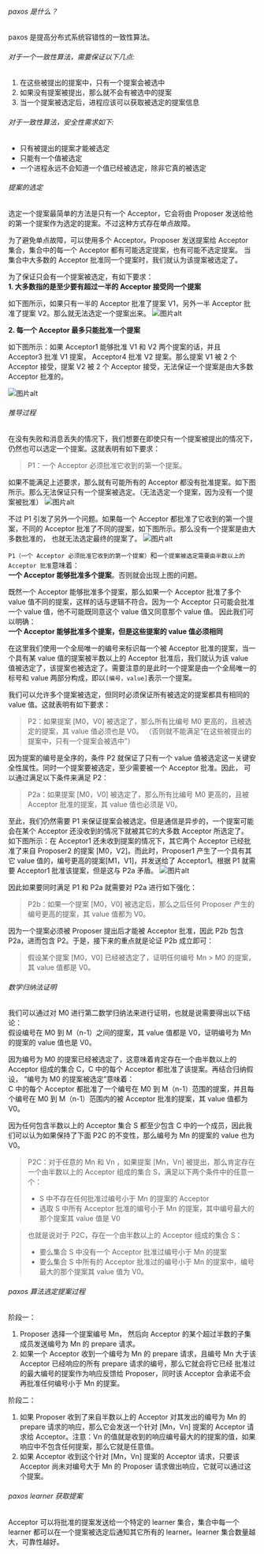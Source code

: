###### paxos 是什么？
paxos 是提高分布式系统容错性的一致性算法。

###### 对于一个一致性算法，需要保证以下几点:  
1. 在这些被提出的提案中，只有一个提案会被选中  
2. 如果没有提案被提出，那么就不会有被选中的提案  
3. 当一个提案被选定后，进程应该可以获取被选定的提案信息  

###### 对于一致性算法，安全性需求如下:
* 只有被提出的提案才能被选定
* 只能有一个值被选定
* 一个进程永远不会知道一个值已经被选定，除非它真的被选定

###### 提案的选定
选定一个提案最简单的方法是只有一个 Acceptor，它会将由 Proposer 发送给他的第一个提案作为选定的提案。不过这种方式存在单点故障。

为了避免单点故障，可以使用多个 Acceptor。Proposer 发送提案给 Acceptor 集合，集合中的每一个 Acceptor 都有可能选定提案，也有可能不选定提案。
当集合中大多数的 Acceptor 批准同一个提案时，我们就认为该提案被选定了。

为了保证只会有一个提案被选定，有如下要求：  
**1. 大多数指的是至少要有超过一半的 Acceptor 接受同一个提案**

如下图所示，如果只有一半的 Acceptor 批准了提案 V1，另外一半 Acceptor 批准了提案 V2。那么就无法选定一个提案出来。
![图片alt](../../resource/p1.jpg)

**2. 每一个 Acceptor 最多只能批准一个提案**

如下图所示：如果 Acceptor1 能够批准 V1 和 V2 两个提案的话，并且 Acceptor3 批准 V1 提案， Acceptor4 批准 V2 提案。那么提案 V1 被 2 个
Acceptor 接受，提案 V2 被 2 个 Acceptor 接受，无法保证一个提案是由大多数 Acceptor 批准的。

![图片alt](../../resource/p2.jpg)   

###### 推导过程
在没有失败和消息丢失的情况下，我们想要在即使只有一个提案被提出的情况下，仍然也可以选定一个提案。这就表明有如下要求：
>P1：一个 Acceptor 必须批准它收到的第一个提案。   

如果不能满足上述要求，那么就有可能所有的 Acceptor 都没有批准提案。如下图所示。那么无法保证只有一个提案被选定。（无法选定一个提案，因为没有一个提案被批准）
![图片alt](../../resource/p3.jpg)   

不过 P1 引发了另外一个问题。如果每一个 Acceptor 都批准了它收到的第一个提案，不同的 Acceptor 批准了不同的提案，如下图所示。那么没有一个提案是由大多数批准的，
也就无法选定最终的提案了。
![图片alt](../../resource/p1.jpg)

`P1（一个 Acceptor 必须批准它收到的第一个提案）`和`一个提案被选定需要由半数以上的 Acceptor 批准`意味着：  
**一个 Acceptor 能够批准多个提案**。否则就会出现上图的问题。

既然一个 Acceptor 能够批准多个提案，那么如果一个 Acceptor 批准了多个 value 值不同的提案，这样的话与逻辑不符合。因为一个 Acceptor 只可能会批准一个
value 值，他不可能既同意这个 value 值又同意那个 value 值。 因此我们可以明确：  
**一个 Acceptor 能够批准多个提案，但是这些提案的 value 值必须相同**

在这里我们使用一个全局唯一的编号来标识每一个被 Acceptor 批准的提案，当一个具有某 value 值的提案被半数以上的 Acceptor 批准后，我们就认为该
value 值被选定了，该提案也被选定了。需要注意的是此时一个提案是由一个全局唯一的标号和 value 两部分构成，即以`[编号，value]`表示一个提案。

我们可以允许多个提案被选定，但同时必须保证所有被选定的提案都具有相同的 value 值。这就表明有如下要求：
>P2：如果提案 [M0，V0] 被选定了，那么所有比编号 M0 更高的，且被选定的提案，其 value 值必须也是 V0。 （否则就不能满足“在这些被提出的提案中，只有一个提案会被选中”）

因为提案的编号是全序的，条件 P2 就保证了只有一个 value 值被选定这一关键安全性属性。同时一个提案要被选定，至少需要被一个 Acceptor 批准。因此，
可以通过满足以下条件来满足 P2：  
>P2a：如果提案 [M0，V0] 被选定了，那么所有比编号 M0 更高的，且被 Acceptor 批准的提案，其 value 值也必须是 V0。

至此，我们仍然需要 P1 来保证提案会被选定。但是通信是异步的，一个提案可能会在某个 Acceptor 还没收到的情况下就被其它的大多数 Acceptor 所选定了。
如下图所示：在 Acceptor1 还未收到提案的情况下，其它两个 Acceptor 已经批准了来自 Proposer2 的提案 [M0，V2]。而此时，Proposer1 产生了一个具有其它
value 值的，编号更高的提案[M1，V1]，并发送给了 Acceptor1。根据 P1 就需要 Acceptor1 批准该提案，但是这与 P2a 矛盾。
![图片alt](../../resource/p4.jpg)

因此如果要同时满足 P1 和 P2a 就需要对 P2a 进行如下强化：
>P2b：如果一个提案 [M0，V0] 被选定后，那么之后任何 Proposer 产生的编号更高的提案，其 value 值都为 V0。

因为一个提案必须被 Proposer 提出后才能被 Acceptor 批准，因此 P2b 包含 P2a，进而包含 P2。于是，接下来的重点就是论证 P2b 成立即可：
>假设某个提案 [M0，V0] 已经被选定了，证明任何编号 Mn > M0 的提案，其 value 值都是 V0。 

###### 数学归纳法证明
我们可以通过对 M0 进行第二数学归纳法来进行证明，也就是说需要得出以下结论：  
假设编号在 M0 到 M（n-1）之间的提案，其 value 值都是 V0，证明编号为 Mn 的提案的 value 值也是 V0。

因为编号为 M0 的提案已经被选定了，这意味着肯定存在一个由半数以上的 Acceptor 组成的集合 C，C 中的每个 Acceptor 都批准了该提案。再结合归纳假设，
“编号为 M0 的提案被选定”意味着：  
C 中的每个 Acceptor 都批准了一个编号在 M0 到 M（n-1）范围的提案，并且每个编号在 M0 到 M（n-1）范围内的被 Acceptor 批准的提案，其 value 
值都为 V0。

因为任何包含半数以上的 Acceptor 集合 S 都至少包含 C 中的一个成员，因此我们可以认为如果保持了下面 P2C 的不变性，那么编号为 Mn 的提案的 value 
也为 V0。

>P2C：对于任意的 Mn 和 Vn ，如果提案 [Mn，Vn] 被提出，那么肯定存在一个由半数以上的 Acceptor 组成的集合 S，满足以下两个条件中的任意一个：
> * S 中不存在任何批准过编号小于 Mn 的提案的 Acceptor
> * 选取 S 中所有 Acceptor 批准的编号小于 Mn 的提案，其中编号最大的那个提案其 value 值是 V0

>也就是说对于 P2C，存在一个由半数以上的 Acceptor 组成的集合 S：
> * 要么集合 S 中没有一个 Acceptor 批准过编号小于 Mn 的提案
> * 要么集合 S 中所有的 Acceptor 批准过的编号小于 Mn 的提案中，编号最大的那个提案其 value 值为 V0。

###### paxos 算法选定提案过程
阶段一：  
1. Proposer 选择一个提案编号 Mn， 然后向 Acceptor 的某个超过半数的子集成员发送编号为 Mn 的 prepare 请求。
2. 如果一个 Acceptor 收到一个编号为 Mn 的 prepare 请求，且编号 Mn 大于该 Acceptor 已经响应的所有 prepare 请求的编号，那么它就会将它已经
   批准过的最大编号的提案作为响应反馈给 Proposer，同时该 Acceptor 会承诺不会再批准任何编号小于 Mn 的提案。

阶段二：
1. 如果 Proposer 收到了来自半数以上的 Acceptor 对其发出的编号为 Mn 的 prepare 请求的响应，那么它会发送一个针对 [Mn，Vn] 提案的 Acceptor 
   请求给 Acceptor。注意：Vn 的值就是收到的响应编号最大的的提案的值，如果响应中不包含任何提案，那么它就是任意值。
2. 如果 Acceptor 收到这个针对 [Mn，Vn] 提案的 Acceptor 请求，只要该 Acceptor 尚未对编号大于 Mn 的 Proposer 请求做出响应，它就可以通过这个提案。

###### paxos learner 获取提案
Acceptor 可以将批准的提案发送给一个特定的 learner 集合，集合中每一个 learner 都可以在一个提案被选定后通知其它所有的 learner。learner
集合数量越大，可靠性越好。

